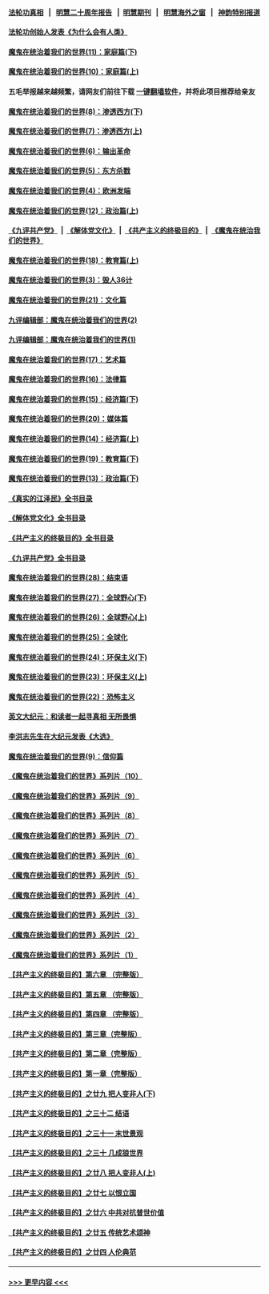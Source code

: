 #### [法轮功真相](https://github.com/gfw-breaker/truth/blob/master/README.md?t=0) &nbsp;&nbsp;|&nbsp;&nbsp; [明慧二十周年报告](https://github.com/gfw-breaker/mh-reports/blob/master/README.md?t=0) &nbsp;&nbsp;|&nbsp;&nbsp;[明慧期刊](https://github.com/gfw-breaker/mh-qikan) &nbsp;&nbsp;|&nbsp;&nbsp; [明慧海外之窗](https://github.com/gfw-breaker/mh-news/blob/master/README.md?t=0) &nbsp;&nbsp;|&nbsp;&nbsp; [神韵特别报道](https://github.com/gfw-breaker/mh-news/blob/master/shenyun.md?t=0)
#### [法轮功创始人发表《为什么会有人类》](../pages/nsc422/n13912117.md?t=04120343) 
#### [魔鬼在统治着我们的世界(11)：家庭篇(下)](../pages/nsc422/n10440961.md?t=04120343) 
#### [魔鬼在统治着我们的世界(10)：家庭篇(上)](../pages/nsc422/n10435448.md?t=04120343) 
#### 五毛举报越来越频繁，请网友们前往下载 [一键翻墙软件](https://github.com/gfw-breaker/ssr-accounts)，并将此项目推荐给亲友
#### [魔鬼在统治着我们的世界(8)：渗透西方(下)](../pages/nsc422/n10429603.md?t=04120343) 
#### [魔鬼在统治着我们的世界(7)：渗透西方(上)](../pages/nsc422/n10426013.md?t=04120343) 
#### [魔鬼在统治着我们的世界(6)：输出革命](../pages/nsc422/n10421536.md?t=04120343) 
#### [魔鬼在统治着我们的世界(5)：东方杀戮](../pages/nsc422/n10417707.md?t=04120343) 
#### [魔鬼在统治着我们的世界(4)：欧洲发端](../pages/nsc422/n10414890.md?t=04120343) 
#### [魔鬼在统治着我们的世界(12)：政治篇(上)](../pages/nsc422/n10444576.md?t=04120343) 
#### [《九评共产党》](https://github.com/begood0513/9ping.md/blob/master/README.md) &nbsp;|&nbsp; [《解体党文化》](../../../../jtdwh.md/blob/master/README.md)  &nbsp;|&nbsp; [《共产主义的终极目的》](../../../../gczydzjmd.md/blob/master/README.md) &nbsp;|&nbsp; [《魔鬼在统治我们的世界》](../../../../mgztzwmdsj.md/blob/master/README.md) 
#### [魔鬼在统治着我们的世界(18)：教育篇(上)](../pages/nsc422/n10526970.md?t=04120343) 
#### [魔鬼在统治着我们的世界(3)：毁人36计](../pages/nsc422/n10411583.md?t=04120343) 
#### [魔鬼在统治着我们的世界(21)：文化篇](../pages/nsc422/n10597706.md?t=04120343) 
#### [九评编辑部：魔鬼在统治着我们的世界(2)](../pages/nsc422/n10410036.md?t=04120343) 
#### [九评编辑部：魔鬼在统治着我们的世界(1)](../pages/nsc422/n10406825.md?t=04120343) 
#### [魔鬼在统治着我们的世界(17)：艺术篇](../pages/nsc422/n10499093.md?t=04120343) 
#### [魔鬼在统治着我们的世界(16)：法律篇](../pages/nsc422/n10485969.md?t=04120343) 
#### [魔鬼在统治着我们的世界(15)：经济篇(下)](../pages/nsc422/n10469975.md?t=04120343) 
#### [魔鬼在统治着我们的世界(20)：媒体篇](../pages/nsc422/n10586579.md?t=04120343) 
#### [魔鬼在统治着我们的世界(14)：经济篇(上)](../pages/nsc422/n10457370.md?t=04120343) 
#### [魔鬼在统治着我们的世界(19)：教育篇(下)](../pages/nsc422/n10564808.md?t=04120343) 
#### [魔鬼在统治着我们的世界(13)：政治篇(下)](../pages/nsc422/n10448270.md?t=04120343) 
#### [《真实的江泽民》全书目录](../pages/nsc422/n13721399.md?t=04120343) 
#### [《解体党文化》全书目录](../pages/nsc422/n13721157.md?t=04120343) 
#### [《共产主义的终极目的》全书目录](../pages/nsc422/n13721048.md?t=04120343) 
#### [《九评共产党》全书目录](../pages/nsc422/n13708085.md?t=04120343) 
#### [魔鬼在统治着我们的世界(28)：结束语](../pages/nsc422/n10936246.md?t=04120343) 
#### [魔鬼在统治着我们的世界(27)：全球野心(下)](../pages/nsc422/n10928319.md?t=04120343) 
#### [魔鬼在统治着我们的世界(26)：全球野心(上)](../pages/nsc422/n10900318.md?t=04120343) 
#### [魔鬼在统治着我们的世界(25)：全球化](../pages/nsc422/n10788205.md?t=04120343) 
#### [魔鬼在统治着我们的世界(24)：环保主义(下)](../pages/nsc422/n10695307.md?t=04120343) 
#### [魔鬼在统治着我们的世界(23)：环保主义(上)](../pages/nsc422/n10688613.md?t=04120343) 
#### [魔鬼在统治着我们的世界(22)：恐怖主义](../pages/nsc422/n10614727.md?t=04120343) 
#### [英文大纪元：和读者一起寻真相 无所畏惧](../pages/nsc422/n12542027.md?t=04120343) 
#### [李洪志先生在大纪元发表《大选》](../pages/nsc422/n12534746.md?t=04120343) 
#### [魔鬼在统治着我们的世界(9)：信仰篇](../pages/nsc422/n10432159.md?t=04120343) 
#### [《魔鬼在统治着我们的世界》系列片（10）](../pages/nsc422/n12292670.md?t=04120343) 
#### [《魔鬼在统治着我们的世界》系列片（9）](../pages/nsc422/n12290859.md?t=04120343) 
#### [《魔鬼在统治着我们的世界》系列片（8）](../pages/nsc422/n12287445.md?t=04120343) 
#### [《魔鬼在统治着我们的世界》系列片（7）](../pages/nsc422/n12283425.md?t=04120343) 
#### [《魔鬼在统治着我们的世界》系列片（6）](../pages/nsc422/n12282314.md?t=04120343) 
#### [《魔鬼在统治着我们的世界》系列片（5）](../pages/nsc422/n12281419.md?t=04120343) 
#### [《魔鬼在统治着我们的世界》系列片（4）](../pages/nsc422/n12274024.md?t=04120343) 
#### [《魔鬼在统治着我们的世界》系列片（3）](../pages/nsc422/n12271322.md?t=04120343) 
#### [《魔鬼在统治着我们的世界》系列片（2）](../pages/nsc422/n12269049.md?t=04120343) 
#### [《魔鬼在统治着我们的世界》系列片（1）](../pages/nsc422/n12267575.md?t=04120343) 
#### [【共产主义的终极目的】第六章 （完整版）](../pages/nsc422/n11428913.md?t=04120343) 
#### [【共产主义的终极目的】第五章 （完整版）](../pages/nsc422/n11428912.md?t=04120343) 
#### [【共产主义的终极目的】第四章 （完整版）](../pages/nsc422/n11428907.md?t=04120343) 
#### [【共产主义的终极目的】第三章（完整版）](../pages/nsc422/n11428848.md?t=04120343) 
#### [【共产主义的终极目的】第二章（完整版）](../pages/nsc422/n11428831.md?t=04120343) 
#### [【共产主义的终极目的】第一章（完整版）](../pages/nsc422/n11417651.md?t=04120343) 
#### [【共产主义的终极目的】之廿九 把人变非人(下)](../pages/nsc422/n11344140.md?t=04120343) 
#### [【共产主义的终极目的】之三十二 结语](../pages/nsc422/n11360535.md?t=04120343) 
#### [【共产主义的终极目的】之三十一 末世景观](../pages/nsc422/n11351129.md?t=04120343) 
#### [【共产主义的终极目的】之三十 几成狼世界](../pages/nsc422/n11348280.md?t=04120343) 
#### [【共产主义的终极目的】之廿八 把人变非人(上)](../pages/nsc422/n11340492.md?t=04120343) 
#### [【共产主义的终极目的】之廿七 以恨立国](../pages/nsc422/n11336944.md?t=04120343) 
#### [【共产主义的终极目的】之廿六 中共对抗普世价值](../pages/nsc422/n11324785.md?t=04120343) 
#### [【共产主义的终极目的】之廿五 传统艺术颂神](../pages/nsc422/n11296396.md?t=04120343) 
#### [【共产主义的终极目的】之廿四 人伦典范](../pages/nsc422/n11296397.md?t=04120343) 

----
#### [ >>> 更早内容 <<< ](../indexes/nsc422-earlier.md)
